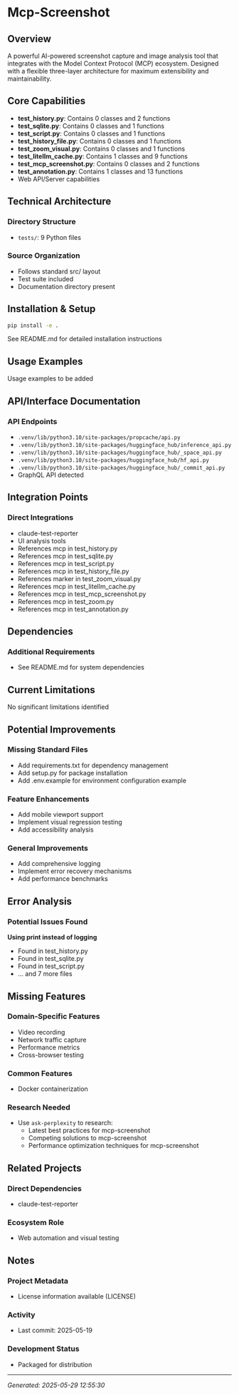 # Mcp-Screenshot

## Overview
A powerful AI-powered screenshot capture and image analysis tool that integrates with the Model Context Protocol (MCP) ecosystem. Designed with a flexible three-layer architecture for maximum extensibility and maintainability.

## Core Capabilities
- **test_history.py**: Contains 0 classes and 2 functions
- **test_sqlite.py**: Contains 0 classes and 1 functions
- **test_script.py**: Contains 0 classes and 1 functions
- **test_history_file.py**: Contains 0 classes and 1 functions
- **test_zoom_visual.py**: Contains 0 classes and 1 functions
- **test_litellm_cache.py**: Contains 1 classes and 9 functions
- **test_mcp_screenshot.py**: Contains 0 classes and 2 functions
- **test_annotation.py**: Contains 1 classes and 13 functions
- Web API/Server capabilities

## Technical Architecture
### Directory Structure
- `tests/`: 9 Python files

### Source Organization
- Follows standard src/ layout
- Test suite included
- Documentation directory present

## Installation & Setup
```bash
pip install -e .
```

See README.md for detailed installation instructions

## Usage Examples
Usage examples to be added

## API/Interface Documentation
### API Endpoints
- `.venv/lib/python3.10/site-packages/propcache/api.py`
- `.venv/lib/python3.10/site-packages/huggingface_hub/inference_api.py`
- `.venv/lib/python3.10/site-packages/huggingface_hub/_space_api.py`
- `.venv/lib/python3.10/site-packages/huggingface_hub/hf_api.py`
- `.venv/lib/python3.10/site-packages/huggingface_hub/_commit_api.py`
- GraphQL API detected

## Integration Points
### Direct Integrations
- claude-test-reporter
- UI analysis tools
- References mcp in test_history.py
- References mcp in test_sqlite.py
- References mcp in test_script.py
- References mcp in test_history_file.py
- References marker in test_zoom_visual.py
- References mcp in test_litellm_cache.py
- References mcp in test_mcp_screenshot.py
- References mcp in test_zoom.py
- References mcp in test_annotation.py

## Dependencies

### Additional Requirements
- See README.md for system dependencies

## Current Limitations
No significant limitations identified

## Potential Improvements
### Missing Standard Files
- Add requirements.txt for dependency management
- Add setup.py for package installation
- Add .env.example for environment configuration example

### Feature Enhancements
- Add mobile viewport support
- Implement visual regression testing
- Add accessibility analysis

### General Improvements
- Add comprehensive logging
- Implement error recovery mechanisms
- Add performance benchmarks

## Error Analysis
### Potential Issues Found

**Using print instead of logging**
- Found in test_history.py
- Found in test_sqlite.py
- Found in test_script.py
- ... and 7 more files

## Missing Features
### Domain-Specific Features
- Video recording
- Network traffic capture
- Performance metrics
- Cross-browser testing

### Common Features
- Docker containerization

### Research Needed
- Use `ask-perplexity` to research:
  - Latest best practices for mcp-screenshot
  - Competing solutions to mcp-screenshot
  - Performance optimization techniques for mcp-screenshot

## Related Projects
### Direct Dependencies
- claude-test-reporter

### Ecosystem Role
- Web automation and visual testing

## Notes
### Project Metadata
- License information available (LICENSE)

### Activity
- Last commit: 2025-05-19

### Development Status
- Packaged for distribution

---
*Generated: 2025-05-29 12:55:30*
